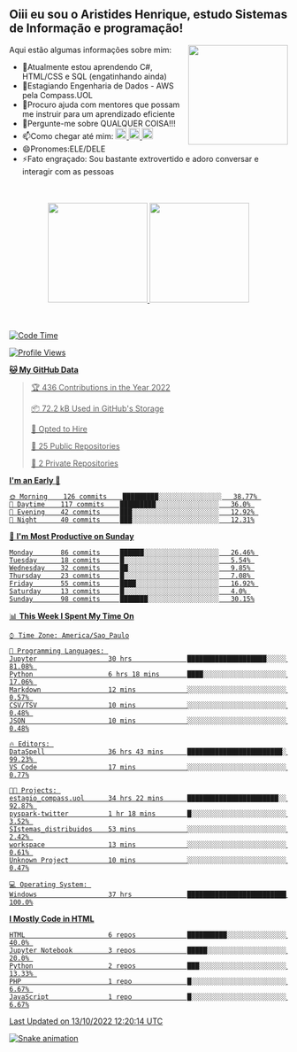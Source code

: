 ## Oiii eu sou o Aristides Henrique, estudo Sistemas de Informação e programação!

<div >
Aqui estão algumas informações sobre mim:<img align="right" height="180em" src="https://user-images.githubusercontent.com/97318481/177042589-45d62122-82a9-4a32-b3a7-87b322825b2f.png">
</div>

- 🌱Atualmente estou aprendendo C#, HTML/CSS e SQL (engatinhando ainda)
- 👯Estagiando Engenharia de Dados - AWS pela Compass.UOL
- 🤔Procuro ajuda com mentores que possam me instruir para um aprendizado eficiente
- 💬Pergunte-me sobre QUALQUER COISA!!!
- 📫Como chegar até mim:
  <a href="https://www.instagram.com/aryhenry/" target="_blank">
  <img src="https://img.shields.io/badge/-Instagram-%23E4405F?style=for-the-badge&logo=instagram&logoColor=black" height="20px">
  </a>
  <a href="https://www.linkedin.com/in/aristides-henrique/" target="_blank">
  <img src="https://img.shields.io/badge/-LinkedIn-%230077B5?style=for-the-badge&logo=linkedin&logoColor=black" height="20px">
  </a> 
  <a href="mailto:arihenriqueuna@gmail.com">
  <img src="https://img.shields.io/badge/-Gmail-%23333?style=for-the-badge&logo=gmail&logoColor=white" height="20px">
  </a>
- 😄Pronomes:ELE/DELE
- ⚡Fato engraçado: Sou bastante extrovertido e adoro conversar e interagir com as pessoas
<br/>
<br/>
<div align="center">
  <a href="https://github.com/arihenrique">
  <img height="180em" src="https://github-readme-stats.vercel.app/api?username=arihenrique&show_icons=true&theme=dracula&include_all_commits=true&count_private=true"/>
  <img height="180em" src="https://github-readme-stats.vercel.app/api/top-langs/?username=arihenrique&layout=compact&langs_count=7&theme=dracula"/>
</div><br/><br/>

<!--START_SECTION:waka-->
![Code Time](http://img.shields.io/badge/Code%20Time-200%20hrs%2012%20mins-blue)

![Profile Views](http://img.shields.io/badge/Profile%20Views-20-blue)

**🐱 My GitHub Data** 

> 🏆 436 Contributions in the Year 2022
 > 
> 📦 72.2 kB Used in GitHub's Storage 
 > 
> 💼 Opted to Hire
 > 
> 📜 25 Public Repositories 
 > 
> 🔑 2 Private Repositories  
 > 
**I'm an Early 🐤** 

```text
🌞 Morning    126 commits    █████████░░░░░░░░░░░░░░░░   38.77% 
🌇 Daytime    117 commits    █████████░░░░░░░░░░░░░░░░   36.0% 
🌃 Evening    42 commits     ███░░░░░░░░░░░░░░░░░░░░░░   12.92% 
🌙 Night      40 commits     ███░░░░░░░░░░░░░░░░░░░░░░   12.31%

```
📅 **I'm Most Productive on Sunday** 

```text
Monday       86 commits     ██████░░░░░░░░░░░░░░░░░░░   26.46% 
Tuesday      18 commits     █░░░░░░░░░░░░░░░░░░░░░░░░   5.54% 
Wednesday    32 commits     ██░░░░░░░░░░░░░░░░░░░░░░░   9.85% 
Thursday     23 commits     █░░░░░░░░░░░░░░░░░░░░░░░░   7.08% 
Friday       55 commits     ████░░░░░░░░░░░░░░░░░░░░░   16.92% 
Saturday     13 commits     █░░░░░░░░░░░░░░░░░░░░░░░░   4.0% 
Sunday       98 commits     ███████░░░░░░░░░░░░░░░░░░   30.15%

```


📊 **This Week I Spent My Time On** 

```text
⌚︎ Time Zone: America/Sao_Paulo

💬 Programming Languages: 
Jupyter                  30 hrs              ████████████████████░░░░░   81.08% 
Python                   6 hrs 18 mins       ████░░░░░░░░░░░░░░░░░░░░░   17.06% 
Markdown                 12 mins             ░░░░░░░░░░░░░░░░░░░░░░░░░   0.57% 
CSV/TSV                  10 mins             ░░░░░░░░░░░░░░░░░░░░░░░░░   0.48% 
JSON                     10 mins             ░░░░░░░░░░░░░░░░░░░░░░░░░   0.48%

🔥 Editors: 
DataSpell                36 hrs 43 mins      ████████████████████████░   99.23% 
VS Code                  17 mins             ░░░░░░░░░░░░░░░░░░░░░░░░░   0.77%

🐱‍💻 Projects: 
estagio_compass.uol      34 hrs 22 mins      ███████████████████████░░   92.87% 
pyspark-twitter          1 hr 18 mins        █░░░░░░░░░░░░░░░░░░░░░░░░   3.52% 
SIstemas_distribuidos    53 mins             ░░░░░░░░░░░░░░░░░░░░░░░░░   2.42% 
workspace                13 mins             ░░░░░░░░░░░░░░░░░░░░░░░░░   0.61% 
Unknown Project          10 mins             ░░░░░░░░░░░░░░░░░░░░░░░░░   0.47%

💻 Operating System: 
Windows                  37 hrs              █████████████████████████   100.0%

```

**I Mostly Code in HTML** 

```text
HTML                     6 repos             ██████████░░░░░░░░░░░░░░░   40.0% 
Jupyter Notebook         3 repos             █████░░░░░░░░░░░░░░░░░░░░   20.0% 
Python                   2 repos             ███░░░░░░░░░░░░░░░░░░░░░░   13.33% 
PHP                      1 repo              █░░░░░░░░░░░░░░░░░░░░░░░░   6.67% 
JavaScript               1 repo              █░░░░░░░░░░░░░░░░░░░░░░░░   6.67%

```



 Last Updated on 13/10/2022 12:20:14 UTC
<!--END_SECTION:waka-->

![Snake animation](https://github.com/arihenrique/arihenrique/blob/output/github-contribution-grid-snake.svg)
